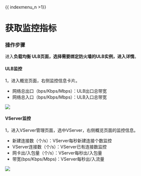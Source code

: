 {{ indexmenu_n >1}}

# 获取监控指标

### 操作步骤

进入**负载均衡 ULB页面，**选择需要绑定防火墙的ULB实例，进入**详情**。

#### ULB监控

1，进入概览页面，右侧监控信息卡片。

* 网络总出口（bps/Kbps/Mbps）：ULB出口总带宽
* 网络总入口（bps/Kbps/Mbps）：ULB入口总带宽

![](../../../.gitbook/assets/image%20%2848%29.png)

#### VServer监控

1，进入VServer管理页面，选中VServer，右侧概览页面的监控信息。

* 新建连接数（个/s）：VServer每秒新建连接个数监控
* VServer连接数（个/s）：VServer已有连接数监控
* 网卡出/入包量（个/s）：VServer每秒出/入包量
* 带宽\(bps/Kbps/Mbps\)：VServer每秒出/入流量

![](../../../.gitbook/assets/image%20%2826%29.png)

